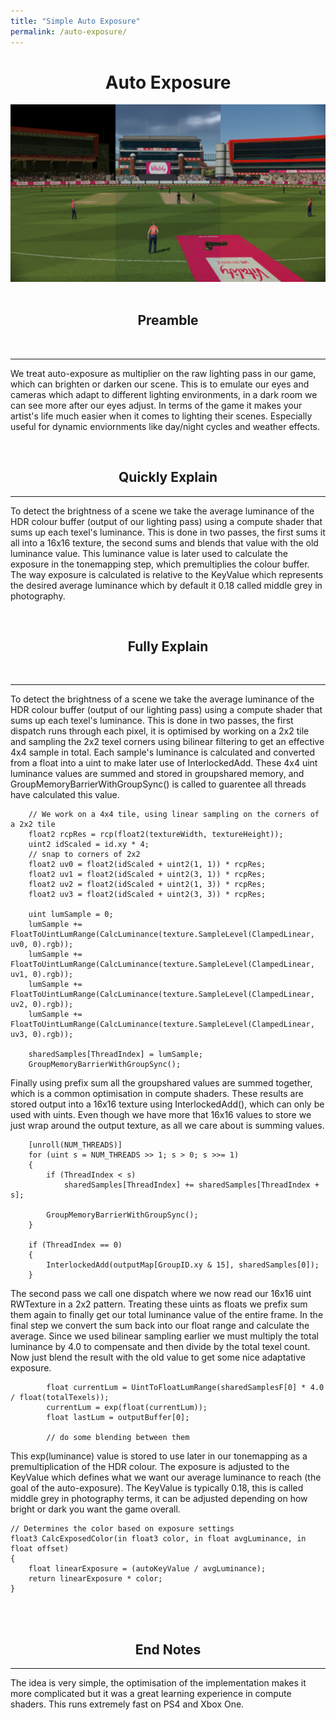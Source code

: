```yaml
---
title: "Simple Auto Exposure"
permalink: /auto-exposure/
---
```

<h1 align="center">Auto Exposure</h1>

<div align="center">
<img width="600" src="/images/exposure-compare.png" alt="exposure compare night/day cloudy/day sunny">
</div>

<br>
<h2 align="center">Preamble</h2><br>
<hr>

We treat auto-exposure as multiplier on the raw lighting pass in our game, which can brighten or darken our scene. This is to emulate our eyes and cameras which adapt to different lighting environments, in a dark room we can see more after our eyes adjust. In terms of the game it makes your artist's life much easier when it comes to lighting their scenes. Especially useful for dynamic enviornments like day/night cycles and weather effects.

<br>
<h2 align="center">Quickly Explain</h2>
<hr>

To detect the brightness of a scene we take the average luminance of the HDR colour buffer (output of our lighting pass) using a compute shader that sums up each texel's luminance. This is done in two passes, the first sums it all into a 16x16 texture, the second sums and blends that value with the old luminance value. This luminance value is later used to calculate the exposure in the tonemapping step, which premultiplies the colour buffer. The way exposure is calculated is relative to the KeyValue which represents the desired average luminance which by default it 0.18 called middle grey in photography.

<br>
<h2 align="center">Fully Explain</h2>
<br>
<hr>

To detect the brightness of a scene we take the average luminance of the HDR colour buffer (output of our lighting pass) using a compute shader that sums up each texel's luminance. This is done in two passes, the first dispatch runs through each pixel, it is optimised by working on a 2x2 tile and sampling the 2x2 texel corners using bilinear filtering to get an effective 4x4 sample in total. Each sample's luminance is calculated and converted from a float into a uint to make later use of InterlockedAdd. These 4x4 uint luminance values are summed and stored in groupshared memory, and GroupMemoryBarrierWithGroupSync() is called to guarentee all threads have calculated this value.

```hlsl
    // We work on a 4x4 tile, using linear sampling on the corners of a 2x2 tile
    float2 rcpRes = rcp(float2(textureWidth, textureHeight));
    uint2 idScaled = id.xy * 4;
    // snap to corners of 2x2
    float2 uv0 = float2(idScaled + uint2(1, 1)) * rcpRes;
    float2 uv1 = float2(idScaled + uint2(3, 1)) * rcpRes;
    float2 uv2 = float2(idScaled + uint2(1, 3)) * rcpRes;
    float2 uv3 = float2(idScaled + uint2(3, 3)) * rcpRes;
    
    uint lumSample = 0;
    lumSample += FloatToUintLumRange(CalcLuminance(texture.SampleLevel(ClampedLinear, uv0, 0).rgb));
    lumSample += FloatToUintLumRange(CalcLuminance(texture.SampleLevel(ClampedLinear, uv1, 0).rgb));
    lumSample += FloatToUintLumRange(CalcLuminance(texture.SampleLevel(ClampedLinear, uv2, 0).rgb));
    lumSample += FloatToUintLumRange(CalcLuminance(texture.SampleLevel(ClampedLinear, uv3, 0).rgb));

    sharedSamples[ThreadIndex] = lumSample;
    GroupMemoryBarrierWithGroupSync();
```

Finally using prefix sum all the groupshared values are summed together, which is a common optimisation in compute shaders. These results are stored output into a 16x16 texture using InterlockedAdd(), which can only be used with uints. Even though we have more that 16x16 values to store we just wrap around the output texture, as all we care about is summing values.

```hlsl
    [unroll(NUM_THREADS)]
    for (uint s = NUM_THREADS >> 1; s > 0; s >>= 1)
    {
        if (ThreadIndex < s)
            sharedSamples[ThreadIndex] += sharedSamples[ThreadIndex + s];

        GroupMemoryBarrierWithGroupSync();
    }
    
    if (ThreadIndex == 0)
    {
        InterlockedAdd(outputMap[GroupID.xy & 15], sharedSamples[0]);
    }
```

The second pass we call one dispatch where we now read our 16x16 uint RWTexture in a 2x2 pattern. Treating these uints as floats we prefix sum them again to finally get our total luminance value of the entire frame. In the final step we convert the sum back into our float range and calculate the average. Since we used bilinear sampling earlier we must multiply the total luminance by 4.0 to compensate and then divide by the total texel count. Now just blend the result with the old value to get some nice adaptative exposure.

```hlsl
        float currentLum = UintToFloatLumRange(sharedSamplesF[0] * 4.0 / float(totalTexels));
        currentLum = exp(float(currentLum));
        float lastLum = outputBuffer[0];
        
        // do some blending between them
```

This exp(luminance) value is stored to use later in our tonemapping as a premultiplication of the HDR colour. The exposure is adjusted to the KeyValue which defines what we want our average luminance to reach (the goal of the auto-exposure). The KeyValue is typically 0.18, this is called middle grey in photography terms, it can be adjusted depending on how bright or dark you want the game overall.

```hlsl
// Determines the color based on exposure settings
float3 CalcExposedColor(in float3 color, in float avgLuminance, in float offset)
{
    float linearExposure = (autoKeyValue / avgLuminance);
    return linearExposure * color;
}
```

<br><br>
<h2 align="center">End Notes</h2><hr>

The idea is very simple, the optimisation of the implementation makes it more complicated but it was a great learning experience in compute shaders. This runs extremely fast on PS4 and Xbox One.

<br><br>
